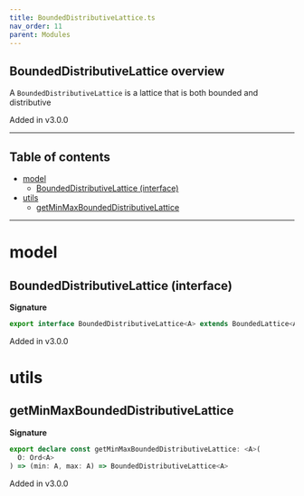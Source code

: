 ```yaml
---
title: BoundedDistributiveLattice.ts
nav_order: 11
parent: Modules
---
```


## BoundedDistributiveLattice overview

A `BoundedDistributiveLattice` is a lattice that is both bounded and distributive

Added in v3.0.0

---

<h2 class="text-delta">Table of contents</h2>

- [model](#model)
  - [BoundedDistributiveLattice (interface)](#boundeddistributivelattice-interface)
- [utils](#utils)
  - [getMinMaxBoundedDistributiveLattice](#getminmaxboundeddistributivelattice)

---

# model

## BoundedDistributiveLattice (interface)

**Signature**

```ts
export interface BoundedDistributiveLattice<A> extends BoundedLattice<A>, DistributiveLattice<A> {}
```

Added in v3.0.0

# utils

## getMinMaxBoundedDistributiveLattice

**Signature**

```ts
export declare const getMinMaxBoundedDistributiveLattice: <A>(
  O: Ord<A>
) => (min: A, max: A) => BoundedDistributiveLattice<A>
```

Added in v3.0.0
